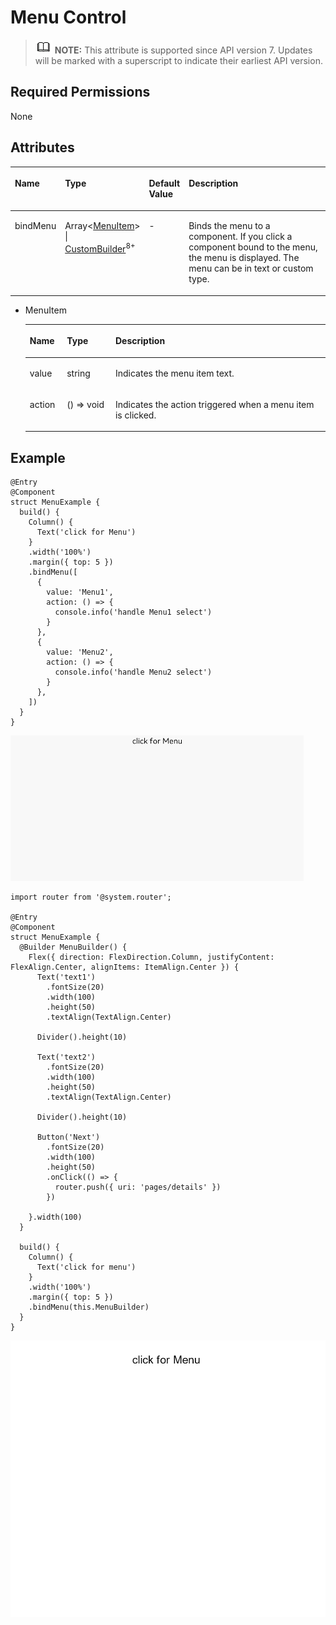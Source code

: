 # Menu Control<a name="EN-US_TOPIC_0000001237715095"></a>

>![](../../public_sys-resources/icon-note.gif) **NOTE:** 
>This attribute is supported since API version 7. Updates will be marked with a superscript to indicate their earliest API version.

## Required Permissions<a name="section781125411508"></a>

None

## Attributes<a name="section6820191711316"></a>

<a name="table1037313227139"></a>
<table><thead align="left"><tr id="row53744222138"><th class="cellrowborder" valign="top" width="15.17%" id="mcps1.1.5.1.1"><p id="p13749220130"><a name="p13749220130"></a><a name="p13749220130"></a>Name</p>
</th>
<th class="cellrowborder" valign="top" width="16.81%" id="mcps1.1.5.1.2"><p id="p337419226138"><a name="p337419226138"></a><a name="p337419226138"></a>Type</p>
</th>
<th class="cellrowborder" valign="top" width="12.01%" id="mcps1.1.5.1.3"><p id="p937472215137"><a name="p937472215137"></a><a name="p937472215137"></a>Default Value</p>
</th>
<th class="cellrowborder" valign="top" width="56.010000000000005%" id="mcps1.1.5.1.4"><p id="p1537402221310"><a name="p1537402221310"></a><a name="p1537402221310"></a>Description</p>
</th>
</tr>
</thead>
<tbody><tr id="row10374102221314"><td class="cellrowborder" valign="top" width="15.17%" headers="mcps1.1.5.1.1 "><p id="p137482215136"><a name="p137482215136"></a><a name="p137482215136"></a>bindMenu</p>
</td>
<td class="cellrowborder" valign="top" width="16.81%" headers="mcps1.1.5.1.2 "><p id="p776415035912"><a name="p776415035912"></a><a name="p776415035912"></a>Array&lt;<a href="#li430441812114">MenuItem</a>&gt; | <a href="../../toctopics/en-us_topic_0000001237475069.md#section2538145016250">CustomBuilder</a><sup id="sup0854523143811"><a name="sup0854523143811"></a><a name="sup0854523143811"></a>8+</sup></p>
</td>
<td class="cellrowborder" valign="top" width="12.01%" headers="mcps1.1.5.1.3 "><p id="p237452201312"><a name="p237452201312"></a><a name="p237452201312"></a>-</p>
</td>
<td class="cellrowborder" valign="top" width="56.010000000000005%" headers="mcps1.1.5.1.4 "><p id="p18374322121319"><a name="p18374322121319"></a><a name="p18374322121319"></a>Binds the menu to a component. If you click a component bound to the menu, the menu is displayed. The menu can be in text or custom type.</p>
</td>
</tr>
</tbody>
</table>

-   <a name="li430441812114"></a>MenuItem

    <a name="table1424519622612"></a>
    <table><thead align="left"><tr id="row824556182616"><th class="cellrowborder" valign="top" width="12.379999999999999%" id="mcps1.1.4.1.1"><p id="p424619682616"><a name="p424619682616"></a><a name="p424619682616"></a>Name</p>
    </th>
    <th class="cellrowborder" valign="top" width="16.189999999999998%" id="mcps1.1.4.1.2"><p id="p491774216268"><a name="p491774216268"></a><a name="p491774216268"></a>Type</p>
    </th>
    <th class="cellrowborder" valign="top" width="71.43%" id="mcps1.1.4.1.3"><p id="p1024619613263"><a name="p1024619613263"></a><a name="p1024619613263"></a>Description</p>
    </th>
    </tr>
    </thead>
    <tbody><tr id="row1024614617263"><td class="cellrowborder" valign="top" width="12.379999999999999%" headers="mcps1.1.4.1.1 "><p id="p1124613612610"><a name="p1124613612610"></a><a name="p1124613612610"></a>value</p>
    </td>
    <td class="cellrowborder" valign="top" width="16.189999999999998%" headers="mcps1.1.4.1.2 "><p id="p17917642122615"><a name="p17917642122615"></a><a name="p17917642122615"></a>string</p>
    </td>
    <td class="cellrowborder" valign="top" width="71.43%" headers="mcps1.1.4.1.3 "><p id="p424676152618"><a name="p424676152618"></a><a name="p424676152618"></a>Indicates the menu item text.</p>
    </td>
    </tr>
    <tr id="row29191330182615"><td class="cellrowborder" valign="top" width="12.379999999999999%" headers="mcps1.1.4.1.1 "><p id="p163703358267"><a name="p163703358267"></a><a name="p163703358267"></a>action</p>
    </td>
    <td class="cellrowborder" valign="top" width="16.189999999999998%" headers="mcps1.1.4.1.2 "><p id="p10914145432618"><a name="p10914145432618"></a><a name="p10914145432618"></a>() =&gt; void</p>
    </td>
    <td class="cellrowborder" valign="top" width="71.43%" headers="mcps1.1.4.1.3 "><p id="p11311360277"><a name="p11311360277"></a><a name="p11311360277"></a>Indicates the action triggered when a menu item is clicked.</p>
    </td>
    </tr>
    </tbody>
    </table>


## Example<a name="section3505155091512"></a>

```
@Entry
@Component
struct MenuExample {
  build() {
    Column() {
      Text('click for Menu')
    }
    .width('100%')
    .margin({ top: 5 })
    .bindMenu([
      {
        value: 'Menu1',
        action: () => {
          console.info('handle Menu1 select')
        }
      },
      {
        value: 'Menu2',
        action: () => {
          console.info('handle Menu2 select')
        }
      },
    ])
  }
}
```

![](figures/menu.gif)

```
import router from '@system.router';

@Entry
@Component
struct MenuExample {
  @Builder MenuBuilder() {
    Flex({ direction: FlexDirection.Column, justifyContent: FlexAlign.Center, alignItems: ItemAlign.Center }) {
      Text('text1')
        .fontSize(20)
        .width(100)
        .height(50)
        .textAlign(TextAlign.Center)

      Divider().height(10)

      Text('text2')
        .fontSize(20)
        .width(100)
        .height(50)
        .textAlign(TextAlign.Center)

      Divider().height(10)

      Button('Next')
        .fontSize(20)
        .width(100)
        .height(50)
        .onClick(() => {
          router.push({ uri: 'pages/details' })
        })

    }.width(100)
  }

  build() {
    Column() {
      Text('click for menu')
    }
    .width('100%')
    .margin({ top: 5 })
    .bindMenu(this.MenuBuilder)
  }
}
```

![](figures/gif.gif)

